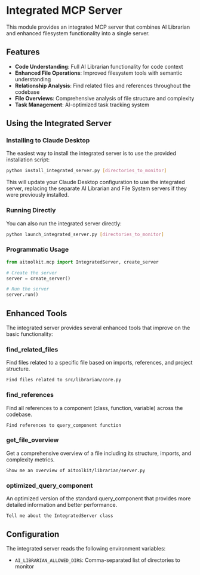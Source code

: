 # Integrated MCP Server

This module provides an integrated MCP server that combines AI Librarian and enhanced filesystem functionality into a single server.

## Features

- **Code Understanding**: Full AI Librarian functionality for code context
- **Enhanced File Operations**: Improved filesystem tools with semantic understanding
- **Relationship Analysis**: Find related files and references throughout the codebase
- **File Overviews**: Comprehensive analysis of file structure and complexity
- **Task Management**: AI-optimized task tracking system

## Using the Integrated Server

### Installing to Claude Desktop

The easiest way to install the integrated server is to use the provided installation script:

```bash
python install_integrated_server.py [directories_to_monitor]
```

This will update your Claude Desktop configuration to use the integrated server, replacing the separate AI Librarian and File System servers if they were previously installed.

### Running Directly

You can also run the integrated server directly:

```bash
python launch_integrated_server.py [directories_to_monitor]
```

### Programmatic Usage

```python
from aitoolkit.mcp import IntegratedServer, create_server

# Create the server
server = create_server()

# Run the server
server.run()
```

## Enhanced Tools

The integrated server provides several enhanced tools that improve on the basic functionality:

### find_related_files

Find files related to a specific file based on imports, references, and project structure.

```
Find files related to src/librarian/core.py
```

### find_references

Find all references to a component (class, function, variable) across the codebase.

```
Find references to query_component function
```

### get_file_overview

Get a comprehensive overview of a file including its structure, imports, and complexity metrics.

```
Show me an overview of aitoolkit/librarian/server.py
```

### optimized_query_component

An optimized version of the standard query_component that provides more detailed information and better performance.

```
Tell me about the IntegratedServer class
```

## Configuration

The integrated server reads the following environment variables:

- `AI_LIBRARIAN_ALLOWED_DIRS`: Comma-separated list of directories to monitor
